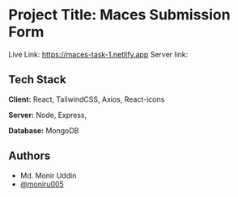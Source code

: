 
# Project Title: Maces Submission Form

Live Link: https://maces-task-1.netlify.app
Server link: 

## Tech Stack

**Client:** React, TailwindCSS, Axios, React-icons

**Server:** Node, Express, 

**Database:** MongoDB


## Authors
- Md. Monir Uddin
- [@moniru005](https://www.github.com/moniru005)

